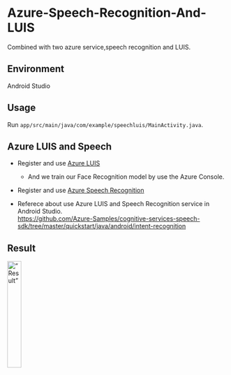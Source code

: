 # Azure-Speech-Recognition-And-LUIS
Combined with two azure service,speech recognition and LUIS.

## Environment

Android Studio

## Usage
Run `app/src/main/java/com/example/speechluis/MainActivity.java`.

## Azure LUIS and Speech
* Register and use [Azure LUIS](https://azure.microsoft.com/zh-tw/products/cognitive-services/conversational-language-understanding/#overview)
  - And we train our Face Recognition model by use the Azure Console.
* Register and use [Azure Speech Recognition](https://azure.microsoft.com/zh-tw/products/cognitive-services/speech-services/)

* Referece about use Azure LUIS and Speech Recognition service in Android Studio.<br>
https://github.com/Azure-Samples/cognitive-services-speech-sdk/tree/master/quickstart/java/android/intent-recognition

## Result
<img src="https://user-images.githubusercontent.com/83528766/204204967-9b1c80ed-dc98-4725-902f-0fffeeab45e8.png" alt= “Result” width="25%" height="25%">
